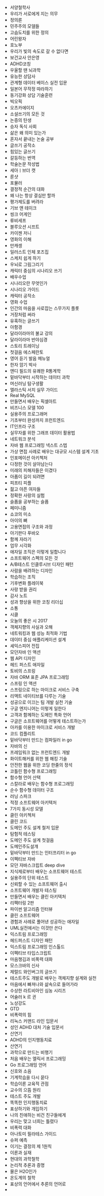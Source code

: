 - 서양철학사
- 우리가 서로에게 지는 의무
- 정의론
- 민주주의 모델들
- 고슴도치를 위한 정의
- 어린왕자
- 호노부
- 우리가 빛의 속도로 갈 수 없다면
- 보건교사 안은영
- ADHD코칭
- 우울할 땐 뇌과학
- 유능한 상담사
- 관계형 데이터 베이스 실전 입문
- 일본어 무작정 따라하기
- 동기강화 상담 기술훈련
- 빅오픽
- 오츠카에이지
- 소설쓰기의 모든 것
- 논증의 탄생
- 승자 독식 사회
- 삶은 왜 의미 있는가
- 혼자서 끝내는 논술 공부
- 글쓰기 공작소
- 힘있는 글쓰기
- 갈등하는 번역
- 학술논문 작성법
- 세아ㅣ브더 캣
- 룬샷
- 포뮬러
- 결정적 순간의 대화
- 왜 나는 항상 결심만 할까
- 평가제도를 버려라
- 기브 앤 테이크
- 씽크 어게인
- 류비세프
- 블루오션 시프트
- 카이젠 저니
- 영화의 이해
- 만캐셍
- 일러스트 인체 포즈집
- 스케치 쉽게 하기
- 우뇌로 그림그리기
- 캐릭터 중심의 시나리오 쓰기
- 배우수업
- 시나리오란 무엇인가
- 시나리오 가이드
- 캐릭터 공작소
- 영화 수업
- 인간의 마음을 사로잡는 스무가지 플롯
- 거장처럼 써라
- 유혹하는 글쓰기
- 아함경
- 달라이라마의 불교 강의
- 달라이라마 반야심경
- 스토리 트레이닝
- 첫걸음 에스페란토
- 영어 듣기 발음 메뉴얼
- 한자 암기 박사
- 앤디 필드의 유쾌한 R통계학
- 밑바닥부터 시작하는 데이터 과학
- 머신러닝 탐구생활
- 엘라스틱 서치 실무 가이드
- Real MySQL
- 만들면서 배우는 픽셀아트
- 비즈니스 모델 100
- 실용주의 프로그래머
- 기초부터 완성까지 프런트엔드
- IT인프라 구조
- 실무자를 위한 그래프 데이터 활용법
- 네트워크 분석
- 자바 웹 프로그래밍 넥스트 스텝
- 가상 면접 사례로 배우는 대규모 시스템 설계 기초
- 인포메이션 아키첵처
- 다정한 것이 살아남는다
- 미래의 피해자들은 이겼다
- 아픔이 길이 되려면
- 피프티 피플
- 젊고 아픈 여자들
- 정확한 사랑의 실험
- 슬픔을 공부하는 슬픔
- 페미니즘
- 쇼코의 미소
- 아이의 뼈
- 고용면접의 구조와 과정
- 아기판다 푸바오
- 함께 자라기
- 업무 시각화
- 애자일 조직은 이렇게 일합니다
- 소프트웨어 스펙의 모든 것
- A/B테스트 인클루시브 디자인 패턴
- 사람을 배려하는 디자인
- 학습하는 조직
- 기후변화 플레이북
- 사랑 받을 권리
- 감사 노트
- 성과 향상을 위한 코칭 리더십
- 소통
- 시클
- 오늘의 좋은 시 2017
- 객체지향의 사실과 오해
- 네트워킹과 웹 성능 최적화 기법
- 데이터 중심 애플리케이션 설계
- 셰익스피어 전집
- 모던자바 인 액션
- 웹 API 디자인
- 헤드 퍼스트 애자일
- 토비의 스프링
- 자바 ORM 표준 JPA 프로그래밍
- 스프링 인 액션
- 스프링으로 하는 마이크로 서비스 구축
- 리액트 네이티브를 다루는 기술
- 성공으로 이끄는 팀 개발 실천 기술
- 구글 엔지니어는 이렇게 일한다
- 고객과 함께하는 도메인 특화 언어
- 구글은 소프트웨어를 어떻게 테스트하는가
- 아카를 이용한 마이크로 서비스 개발
- 코드 컴플리트
- 밑바닥부터 만드는 컴파일러 in go
- 자바의 신
- 프레임워크 없는 프런트엔드 개발
- 화이트해커를 위한 웹 해킹 기술
- 안전한 웹을 위한 코딩 한줄의 정석
- 코틀린 함수형 프로그래밍
- 함수형 언어 산택
- 스칼라로 배우는 함수형 프로그래밍
- 순수 함수형 데이터 구조
- 러닝 스파크
- 적정 소프트웨어 아키텍처
- 7가지 동시성 모델
- 클린 아키첵처
- 클린 코드
- 도메인 주도 설계 철저 입문
- 탐험적 테스팅
- 도메인 주도 설계 첫걸음
- 도메인주도설걔
- 밑바닥부터 만드는 인터프리터 in go
- 이펙티브 자바
- 모던 자바스크립트 deep dive
- 지식제로부터 배우는 소프트웨어 테스트
- 실용주의 단위 테스트
- 신뢰할 수 있는 소프트웨어 출시
- 소프트웨어 개발자 테스팅
- 만들면서 배우는 클린 아키텍처
- 리팩터링 2판
- 파이썬 알고리즘 인터뷰
- 클린 소프트웨어
- 경험과 사례로 풀어낸 성공하는 애자일
- UML실전에서는 이것만 쓴다
- 익스트림 프로그래밍
- 헤드퍼스트 디자인 패턴
- 익스트림 프로그래밍 인스톨드
- 이펙티브 타입스크립트
- 마음챙김과 비폭력 대화
- 모스크바의 신사
- 제럴드 와인버그의 글쓰기
- 테스트주도 개발로 배우는 객체지향 설계와 실천
- 마음에서 빠져나와 삶속으로 들어가라
- 수상한 라트비아인 심농 시리즈
- 어슐러 k 르 귄
- 노상강도
- GTD
- 비폭력의 힘
- 리눅스 커맨드 라인 입문서
- 성인 ADHD 대처 기술 입문서
- 산연기
- ADHD의 인지행동치료
- 산연기
- 과학으로 만드는 비행기
- 처음 배우는 엘릭서 프로그래밍
- Go 프로그래밍 언어
- 신호와 소음
- 기계학습을 다시 묻다
- 학습이론 교육적 관점
- 교수의 으뜸 원리
- 테스트 주도 개발
- 똑똑한 인지행동치료
- 표상하기와 개입하기
- 나의 친애하는 비건 친구들에게
- 우리는 맞고 너희는 틀렸다
- 비폭력 대화
- 아나토미 필라테스 가이드
- 슈퍼 예측
- 이기는 결정의 제 1원칙
- 이론과 실재
- 현대의 과학철학
- 논리적 추론과 증명
- 물은 H2O인가
- 온도계의 철학
- 표상의 언어에서 추론의 언어로
-